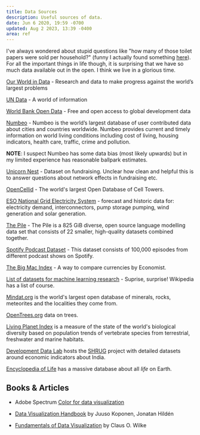 ```yaml
---
title: Data Sources
description: Useful sources of data.
date: Jun 6 2020, 19:59 -0700
updated: Aug 2 2023, 13:39 -0400
area: ref
---
```


I've always wondered about stupid questions like "how many of those toilet papers were sold per household?" \(funny I actually found something [here](https://www.reddit.com/r/dataisbeautiful/comments/fzxhsc/rolls_of_toilet_paper_used_per_person_per_year_oc/fn6k3d9/)\). For all the important things in life though, it is surprising that we have so much data available out in the open. I think we live in a glorious time.

[Our World in Data](https://ourworldindata.org) - Research and data to make progress against the world’s largest problems

[UN Data](https://data.un.org/Default.aspx) - A world of information

[World Bank Open Data](https://data.worldbank.org) - Free and open access to global development data

[Numbeo](https://www.numbeo.com) - Numbeo is the world’s largest database of user contributed data about cities and countries worldwide. Numbeo provides current and timely information on world living conditions including cost of living, housing indicators, health care, traffic, crime and pollution.

**NOTE**: I suspect Numbeo has some data bias \(most likely upwards\) but in my limited experience has reasonable ballpark estimates.

[Unicorn Nest](https://unicorn-nest.com/dataset/) - Dataset on fundraising. Unclear how clean and helpful this is to answer questions about network effects in fundraising etc.

[OpenCellid](https://www.opencellid.org/) - The world's largest Open Database of Cell Towers.

[ESO National Grid Electricity System](https://data.nationalgrideso.com/data-groups/demand) - forecast and historic data for: electricity demand, interconnectors, pump storage pumping, wind generation and solar generation.

[The Pile](https://pile.eleuther.ai) - The Pile is a 825 GiB diverse, open source language modelling data set that consists of 22 smaller, high-quality datasets combined together.

[Spotify Podcast Dataset](https://podcastsdataset.byspotify.com) - This dataset consists of 100,000 episodes from different podcast shows on Spotify.

[The Big Mac Index](https://www.economist.com/big-mac-index) - A way to compare currencies by Economist.

[List of datasets for machine learning research](https://en.wikipedia.org/wiki/List_of_datasets_for_machine-learning_research) - Suprise, surprise! Wikipedia has a list of course.

[Mindat.org](https://www.mindat.org) is the world's largest open database of minerals, rocks, meteorites and the localities they come from.

[OpenTrees.org](https://opentrees.org) data on trees.

[Living Planet Index](https://www.livingplanetindex.org/home/index) is a measure of the state of the world's biological diversity based on population trends of vertebrate species from terrestrial, freshwater and marine habitats.

[Development Data Lab](https://www.devdatalab.org/) hosts the [SHRUG](https://www.devdatalab.org/shrug) project with detailed datasets around economic indicators about India.

[Encyclopedia of Life](https://eol.org/) has a massive database about all _life_ on Earth.

## Books & Articles

- Adobe Spectrum [Color for data visualization](https://spectrum.adobe.com/page/color-for-data-visualization/)

- [Data Visualization Handbook](https://datavizhandbook.info) by Juuso Koponen, Jonatan Hildén

- [Fundamentals of Data Visualization](https://clauswilke.com/dataviz/) by Claus O. Wilke
